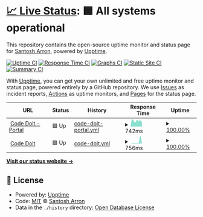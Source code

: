 # [📈 Live Status](https://codedolt.com): <!--live status--> **🟩 All systems operational**

This repository contains the open-source uptime monitor and status page for [Santosh Arron](www.epicprogrammer.org), powered by [Upptime](https://github.com/upptime/upptime).

[![Uptime CI](https://github.com/santosharron/professional-threejs-course/workflows/Uptime%20CI/badge.svg)](https://github.com/santosharron/professional-threejs-course/actions?query=workflow%3A%22Uptime+CI%22)
[![Response Time CI](https://github.com/santosharron/professional-threejs-course/workflows/Response%20Time%20CI/badge.svg)](https://github.com/santosharron/professional-threejs-course/actions?query=workflow%3A%22Response+Time+CI%22)
[![Graphs CI](https://github.com/santosharron/professional-threejs-course/workflows/Graphs%20CI/badge.svg)](https://github.com/santosharron/professional-threejs-course/actions?query=workflow%3A%22Graphs+CI%22)
[![Static Site CI](https://github.com/santosharron/professional-threejs-course/workflows/Static%20Site%20CI/badge.svg)](https://github.com/santosharron/professional-threejs-course/actions?query=workflow%3A%22Static+Site+CI%22)
[![Summary CI](https://github.com/santosharron/professional-threejs-course/workflows/Summary%20CI/badge.svg)](https://github.com/santosharron/professional-threejs-course/actions?query=workflow%3A%22Summary+CI%22)

With [Upptime](https://upptime.js.org), you can get your own unlimited and free uptime monitor and status page, powered entirely by a GitHub repository. We use [Issues](https://github.com/santosharron/professional-threejs-course/issues) as incident reports, [Actions](https://github.com/santosharron/professional-threejs-course/actions) as uptime monitors, and [Pages](https://codedolt.com) for the status page.

<!--start: status pages-->
<!-- This summary is generated by Upptime (https://github.com/upptime/upptime) -->
<!-- Do not edit this manually, your changes will be overwritten -->
<!-- prettier-ignore -->
| URL | Status | History | Response Time | Uptime |
| --- | ------ | ------- | ------------- | ------ |
| <img alt="" src="https://icons.duckduckgo.com/ip3/shop.codedolt.com.ico" height="13"> [Code Dolt - Portal](https://shop.codedolt.com/) | 🟩 Up | [code-dolt-portal.yml](https://github.com/santosharron/professional-threejs-course/commits/HEAD/history/code-dolt-portal.yml) | <details><summary><img alt="Response time graph" src="./graphs/code-dolt-portal/response-time-week.png" height="20"> 742ms</summary><br><a href="https://codedolt.com/history/code-dolt-portal"><img alt="Response time 756" src="https://img.shields.io/endpoint?url=https%3A%2F%2Fraw.githubusercontent.com%2Fsantosharron%2Fprofessional-threejs-course%2FHEAD%2Fapi%2Fcode-dolt-portal%2Fresponse-time.json"></a><br><a href="https://codedolt.com/history/code-dolt-portal"><img alt="24-hour response time 548" src="https://img.shields.io/endpoint?url=https%3A%2F%2Fraw.githubusercontent.com%2Fsantosharron%2Fprofessional-threejs-course%2FHEAD%2Fapi%2Fcode-dolt-portal%2Fresponse-time-day.json"></a><br><a href="https://codedolt.com/history/code-dolt-portal"><img alt="7-day response time 742" src="https://img.shields.io/endpoint?url=https%3A%2F%2Fraw.githubusercontent.com%2Fsantosharron%2Fprofessional-threejs-course%2FHEAD%2Fapi%2Fcode-dolt-portal%2Fresponse-time-week.json"></a><br><a href="https://codedolt.com/history/code-dolt-portal"><img alt="30-day response time 756" src="https://img.shields.io/endpoint?url=https%3A%2F%2Fraw.githubusercontent.com%2Fsantosharron%2Fprofessional-threejs-course%2FHEAD%2Fapi%2Fcode-dolt-portal%2Fresponse-time-month.json"></a><br><a href="https://codedolt.com/history/code-dolt-portal"><img alt="1-year response time 756" src="https://img.shields.io/endpoint?url=https%3A%2F%2Fraw.githubusercontent.com%2Fsantosharron%2Fprofessional-threejs-course%2FHEAD%2Fapi%2Fcode-dolt-portal%2Fresponse-time-year.json"></a></details> | <details><summary><a href="https://codedolt.com/history/code-dolt-portal">100.00%</a></summary><a href="https://codedolt.com/history/code-dolt-portal"><img alt="All-time uptime 100.00%" src="https://img.shields.io/endpoint?url=https%3A%2F%2Fraw.githubusercontent.com%2Fsantosharron%2Fprofessional-threejs-course%2FHEAD%2Fapi%2Fcode-dolt-portal%2Fuptime.json"></a><br><a href="https://codedolt.com/history/code-dolt-portal"><img alt="24-hour uptime 100.00%" src="https://img.shields.io/endpoint?url=https%3A%2F%2Fraw.githubusercontent.com%2Fsantosharron%2Fprofessional-threejs-course%2FHEAD%2Fapi%2Fcode-dolt-portal%2Fuptime-day.json"></a><br><a href="https://codedolt.com/history/code-dolt-portal"><img alt="7-day uptime 100.00%" src="https://img.shields.io/endpoint?url=https%3A%2F%2Fraw.githubusercontent.com%2Fsantosharron%2Fprofessional-threejs-course%2FHEAD%2Fapi%2Fcode-dolt-portal%2Fuptime-week.json"></a><br><a href="https://codedolt.com/history/code-dolt-portal"><img alt="30-day uptime 100.00%" src="https://img.shields.io/endpoint?url=https%3A%2F%2Fraw.githubusercontent.com%2Fsantosharron%2Fprofessional-threejs-course%2FHEAD%2Fapi%2Fcode-dolt-portal%2Fuptime-month.json"></a><br><a href="https://codedolt.com/history/code-dolt-portal"><img alt="1-year uptime 100.00%" src="https://img.shields.io/endpoint?url=https%3A%2F%2Fraw.githubusercontent.com%2Fsantosharron%2Fprofessional-threejs-course%2FHEAD%2Fapi%2Fcode-dolt-portal%2Fuptime-year.json"></a></details>
| <img alt="" src="https://icons.duckduckgo.com/ip3/codedolt.com.ico" height="13"> [Code Dolt](https://codedolt.com/) | 🟩 Up | [code-dolt.yml](https://github.com/santosharron/professional-threejs-course/commits/HEAD/history/code-dolt.yml) | <details><summary><img alt="Response time graph" src="./graphs/code-dolt/response-time-week.png" height="20"> 756ms</summary><br><a href="https://codedolt.com/history/code-dolt"><img alt="Response time 473" src="https://img.shields.io/endpoint?url=https%3A%2F%2Fraw.githubusercontent.com%2Fsantosharron%2Fprofessional-threejs-course%2FHEAD%2Fapi%2Fcode-dolt%2Fresponse-time.json"></a><br><a href="https://codedolt.com/history/code-dolt"><img alt="24-hour response time 129" src="https://img.shields.io/endpoint?url=https%3A%2F%2Fraw.githubusercontent.com%2Fsantosharron%2Fprofessional-threejs-course%2FHEAD%2Fapi%2Fcode-dolt%2Fresponse-time-day.json"></a><br><a href="https://codedolt.com/history/code-dolt"><img alt="7-day response time 756" src="https://img.shields.io/endpoint?url=https%3A%2F%2Fraw.githubusercontent.com%2Fsantosharron%2Fprofessional-threejs-course%2FHEAD%2Fapi%2Fcode-dolt%2Fresponse-time-week.json"></a><br><a href="https://codedolt.com/history/code-dolt"><img alt="30-day response time 473" src="https://img.shields.io/endpoint?url=https%3A%2F%2Fraw.githubusercontent.com%2Fsantosharron%2Fprofessional-threejs-course%2FHEAD%2Fapi%2Fcode-dolt%2Fresponse-time-month.json"></a><br><a href="https://codedolt.com/history/code-dolt"><img alt="1-year response time 473" src="https://img.shields.io/endpoint?url=https%3A%2F%2Fraw.githubusercontent.com%2Fsantosharron%2Fprofessional-threejs-course%2FHEAD%2Fapi%2Fcode-dolt%2Fresponse-time-year.json"></a></details> | <details><summary><a href="https://codedolt.com/history/code-dolt">100.00%</a></summary><a href="https://codedolt.com/history/code-dolt"><img alt="All-time uptime 100.00%" src="https://img.shields.io/endpoint?url=https%3A%2F%2Fraw.githubusercontent.com%2Fsantosharron%2Fprofessional-threejs-course%2FHEAD%2Fapi%2Fcode-dolt%2Fuptime.json"></a><br><a href="https://codedolt.com/history/code-dolt"><img alt="24-hour uptime 100.00%" src="https://img.shields.io/endpoint?url=https%3A%2F%2Fraw.githubusercontent.com%2Fsantosharron%2Fprofessional-threejs-course%2FHEAD%2Fapi%2Fcode-dolt%2Fuptime-day.json"></a><br><a href="https://codedolt.com/history/code-dolt"><img alt="7-day uptime 100.00%" src="https://img.shields.io/endpoint?url=https%3A%2F%2Fraw.githubusercontent.com%2Fsantosharron%2Fprofessional-threejs-course%2FHEAD%2Fapi%2Fcode-dolt%2Fuptime-week.json"></a><br><a href="https://codedolt.com/history/code-dolt"><img alt="30-day uptime 100.00%" src="https://img.shields.io/endpoint?url=https%3A%2F%2Fraw.githubusercontent.com%2Fsantosharron%2Fprofessional-threejs-course%2FHEAD%2Fapi%2Fcode-dolt%2Fuptime-month.json"></a><br><a href="https://codedolt.com/history/code-dolt"><img alt="1-year uptime 100.00%" src="https://img.shields.io/endpoint?url=https%3A%2F%2Fraw.githubusercontent.com%2Fsantosharron%2Fprofessional-threejs-course%2FHEAD%2Fapi%2Fcode-dolt%2Fuptime-year.json"></a></details>

<!--end: status pages-->

[**Visit our status website →**](https://codedolt.com)

## 📄 License

- Powered by: [Upptime](https://github.com/upptime/upptime)
- Code: [MIT](./LICENSE) © [Santosh Arron](www.epicprogrammer.org)
- Data in the `./history` directory: [Open Database License](https://opendatacommons.org/licenses/odbl/1-0/)
